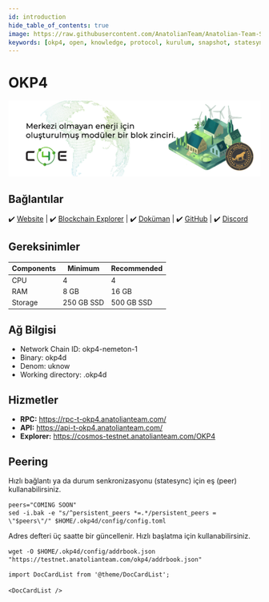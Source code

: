 ```yaml
---
id: introduction
hide_table_of_contents: true
image: https://raw.githubusercontent.com/AnatolianTeam/Anatolian-Team-Services/main/i18n/tr/docusaurus-plugin-content-docs/current/Testnet/Cosmos-Ecosystem/okp4/img/OKP4-Service-Cover.jpg
keywords: [okp4, open, knowledge, protocol, kurulum, snapshot, statesync, güncelleme]
---
```

# OKP4

![Chain4Energy](./img/OKP4-Service.jpg)

## Bağlantılar
 ✔️ [Website](https://c4e.io/) |
 ✔️ [Blockchain Explorer](https://cosmos-testnet.anatolianteam.com/Chain4Energy) |
 ✔️ [Doküman](https://docs.c4e.io/) |
 ✔️ [GitHub](https://github.com/chain4energy) |
 ✔️ [Discord](https://discord.gg/chain4energy)

## Gereksinimler

| Components | Minimum | **Recommended** |
| ------------ | ------------ | ------------ |
| CPU |	4 | 4 |
| RAM	| 8 GB | 16 GB |
| Storage	| 250 GB SSD | 500 GB SSD | 

## Ağ Bilgisi 

* Network Chain ID: okp4-nemeton-1
* Binary: okp4d
* Denom: uknow
* Working directory: .okp4d

## Hizmetler
* **RPC:** https://rpc-t-okp4.anatolianteam.com/
* **API:** https://api-t-okp4.anatolianteam.com/
* **Explorer:** https://cosmos-testnet.anatolianteam.com/OKP4

## Peering
Hızlı bağlantı ya da durum senkronizasyonu (statesync) için eş (peer) kullanabilirsiniz.
```shell
peers="COMING SOON"
sed -i.bak -e "s/^persistent_peers *=.*/persistent_peers = \"$peers\"/" $HOME/.okp4d/config/config.toml
```
Adres defteri üç saatte bir güncellenir. Hızlı başlatma için kullanabilirsiniz.
```shell
wget -O $HOME/.okp4d/config/addrbook.json "https://testnet.anatolianteam.com/okp4/addrbook.json"
```

```mdx-code-block
import DocCardList from '@theme/DocCardList';

<DocCardList />
```

